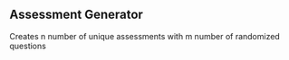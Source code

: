 ## Assessment Generator
Creates n number of unique assessments with m number of randomized questions